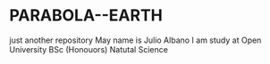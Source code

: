 # PARABOLA--EARTH
just another repository
May name is Julio Albano
I am study at Open University
BSc (Honouors) Natutal Science
